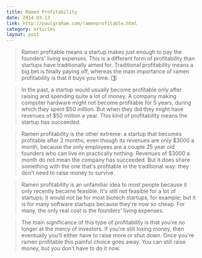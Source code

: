 ```yaml
---
title: Ramen Profitability
date: 2014-03-13
link: http://paulgraham.com/ramenprofitable.html
category: articles
layout: post
---
```


> Ramen profitable means a startup makes just enough to pay the founders' living
> expenses. This is a different form of profitability than startups have
> traditionally aimed for. Traditional profitability means a big bet is finally
> paying off, whereas the main importance of ramen profitability is that it buys
> you time. [[1][1]]

> In the past, a startup would usually become profitable only after raising and
> spending quite a lot of money. A company making computer hardware might not
> become profitable for 5 years, during which they spent $50 million. But when
> they did they might have revenues of $50 million a year. This kind of
> profitability means the startup has succeeded.

> Ramen profitability is the other extreme: a startup that becomes profitable
> after 2 months, even though its revenues are only $3000 a month, because the
> only employees are a couple 25 year old founders who can live on practically
> nothing. Revenues of $3000 a month do not mean the company has succeeded. But
> it does share something with the one that's profitable in the traditional way:
> they don't need to raise money to survive.

> Ramen profitability is an unfamiliar idea to most people because it only
> recently became feasible. It's still not feasible for a lot of startups; it
> would not be for most biotech startups, for example; but it is for many
> software startups because they're now so cheap. For many, the only real cost
> is the founders' living expenses.

> The main significance of this type of profitability is that you're no longer
> at the mercy of investors. If you're still losing money, then eventually
> you'll either have to raise more or shut down. Once you're ramen profitable
> this painful choice goes away. You can still raise money, but you don't have
> to do it now.

[1]: http://paulgraham.com/ramenprofitable.html#f1n
